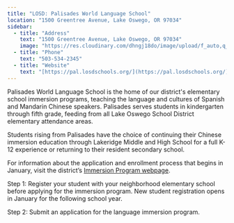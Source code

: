 ```yaml
---
title: "LOSD: Palisades World Language School"
location: "1500 Greentree Avenue, Lake Oswego, OR 97034"
sidebar:
  - title: "Address"
    text: "1500 Greentree Avenue, Lake Oswego, OR 97034"
    image: "https://res.cloudinary.com/dhngj18do/image/upload/f_auto,q_auto/v1/images/activities/Pal_logo"
  - title: "Phone"
    text: "503-534-2345"
  - title: "Website"
    text: "[https://pal.losdschools.org/](https://pal.losdschools.org/)"
---
```


Palisades World Language School is the home of our district's elementary school immersion programs, teaching the language and cultures of Spanish and Mandarin Chinese speakers. Palisades serves students in kindergarten through fifth grade, feeding from all Lake Oswego School District elementary attendance areas.

Students rising from Palisades have the choice of continuing their Chinese immersion education through Lakeridge Middle and High School for a full K-12 experience or returning to their resident secondary school.

For information about the application and enrollment process that begins in January, visit the district’s [Immersion Program webpage](https://www.losdschools.org/curriculum-instruction/language-immersion-programs).

Step 1: Register your student with your neighborhood elementary school before applying for the immersion program. New student registration opens in January for the following school year.

Step 2: Submit an application for the language immersion program.
